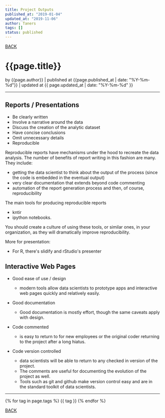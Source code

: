 ```yaml
---
title: Project Outputs
published_at: "2019-01-04"
updated_at: "2019-11-06"
author: Taners
tags: []
status: published
---
```


[BACK](../)

# {{page.title}}

by {{page.author}} |
published at {{page.published_at | date: "%Y-%m-%d"}} |
updated at {{ page.updated_at | date: "%Y-%m-%d" }}

---

## Reports / Presentations

- Be clearly written
- Involve a narrative around the data
- Discuss the creation of the analytic dataset
- Have concise conclusions
- Omit unnecessary details
- Reproducible

Reproducible reports have mechanisms under the hood to recreate the data analysis. The number of benefits of report writing in this fashion are many. They include: 
- getting the data scientist to think about the output of the process (since the code is embedded in the eventual output)
- very clear documentation that extends beyond code commenting
- automation of the report generation process and then, of course, reproducibility

The main tools for producing reproducible reports
- kntir
- ipython notebooks. 

You should create a culture of using these tools, or similar ones, in your organization, as they will dramatically improve reproducibility.

More for presentation:
- For R, there's slidify and rStudio's presenter

## Interactive Web Pages

- Good ease of use / design  
    - modern tools allow data scientists to prototype apps and interactive web pages quickly and relatively easily.

- Good documentation  
    - Good documentation is mostly effort, though the same caveats apply with design.

- Code commented  
    - is easy to return to for new employees or the original coder returning to the project after a long hiatus. 

- Code version controlled  
    - data scientists will be able to return to any checked in version of the project. 
    - The comments are useful for documenting the evolution of the project as well. 
    - Tools such as git and github make version control easy and are in the standard toolkit of data scientists.

---

{% for tag in page.tags %}
  {{ tag }}
{% endfor %}

[BACK](../)